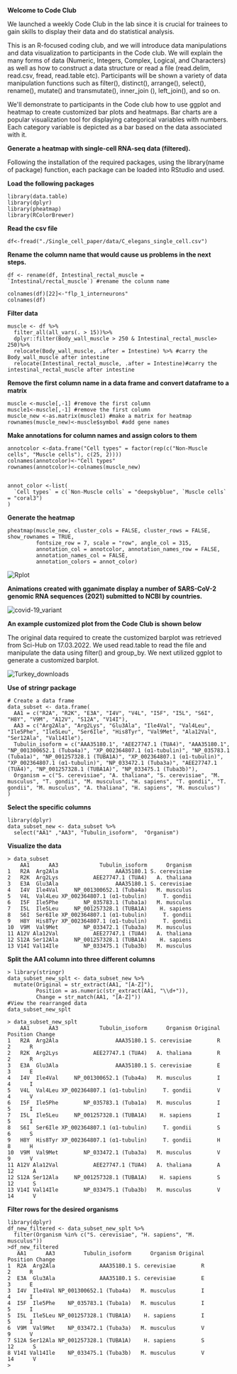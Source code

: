 **Welcome to Code Club**

We launched a weekly Code Club in the lab since it is crucial for trainees to gain skills to display their data and do statistical analysis.

This is an R-focused coding club, and we will introduce data manipulations and data visualization to participants in the Code club. We will explain the many forms of data (Numeric, Integers, Complex, Logical, and Characters) as well as how to construct a data structure or read a file (read.delim, read.csv, fread, read.table etc). Participants will be shown a variety of data manipulation functions such as filter(), distinct(), arrange(), select(), rename(), mutate() and transmutate(), inner_join (), left_join(), and so on.


We'll demonstrate to participants in the Code club how to use ggplot and heatmap to create customized bar plots and heatmaps. Bar charts are a popular visualization tool for displaying categorical variables with numbers. Each category variable is depicted as a bar based on the data associated with it. 

**Generate a heatmap with single-cell RNA-seq data (filtered).**

Following the installation of the required packages, using the library(name of package) function, each package can be loaded into RStudio and used.

**Load the following packages**


```
library(data.table)
library(dplyr)
library(pheatmap)
library(RColorBrewer)
```


**Read the csv file**

```
df<-fread("./Single_cell_paper/data/C_elegans_single_cell.csv")
```

**Rename the column name that would cause us problems in the next steps.**

```
df <- rename(df, Intestinal_rectal_muscle = `Intestinal/rectal_muscle`) #rename the colunm name

colnames(df)[22]<-"flp_1_interneurons" 
colnames(df)
```


**Filter data**

```
muscle <- df %>%
  filter_all(all_vars(. > 15))%>%
  dplyr::filter(Body_wall_muscle > 250 & Intestinal_rectal_muscle> 250)%>%
  relocate(Body_wall_muscle, .after = Intestine) %>% #carry the Body_wall_muscle after intestine
  relocate(Intestinal_rectal_muscle, .after = Intestine)#carry the intestinal_rectal_muscle after intestine
```


**Remove the first column name in a data frame and convert dataframe to a matrix**

```
muscle <-muscle[,-1] #remove the first column
muscle1<-muscle[,-1] #remove the first column
muscle_new <-as.matrix(muscle1) #make a matrix for heatmap
rownames(muscle_new)<-muscle$symbol #add gene names
```
**Make annotations  for column names and assign colors to them**

```
annotcolor <-data.frame("Cell types" = factor(rep(c("Non-Muscle cells", "Muscle cells"), c(25, 2))))
colnames(annotcolor)<-"Cell types"
rownames(annotcolor)<-colnames(muscle_new)


annot_color <-list(
  `Cell types` = c(`Non-Muscle cells` = "deepskyblue", `Muscle cells` = "coral3")
)
```

**Generate the heatmap** 

```
pheatmap(muscle_new, cluster_cols = FALSE, cluster_rows = FALSE, show_rownames = TRUE, 
         fontsize_row = 7, scale = "row", angle_col = 315, 
         annotation_col = annotcolor, annotation_names_row = FALSE, 
         annotation_names_col = FALSE,
         annotation_colors = annot_color)
```

![Rplot](https://user-images.githubusercontent.com/12661265/161766453-9479db47-1a30-4008-98c9-e23adb5a9826.png)



**Animations created with gganimate display a number of SARS-CoV-2 genomic RNA sequences (2021) submitted to NCBI by countries.**

![covid-19_variant](https://user-images.githubusercontent.com/12661265/160349923-d7bd0deb-69e4-4545-a5b5-163c969e03d0.gif)


**An example customized plot from the Code Club is shown below**

The original data required to create the customized barplot was retrieved from Sci-Hub on 17.03.2022. We used read.table to read the file and manipulate the data using filter() and group_by. We next utilized ggplot to generate a customized barplot. 


![Turkey_downloads](https://user-images.githubusercontent.com/12661265/158946046-d4e025b5-5a24-4bc0-a965-6dcbcf1df47f.png)







**Use of stringr package** 

```
# Create a data frame
data_subset <- data.frame(
  AA1 = c("R2A", "R2K", "E3A", "I4V", "V4L", "I5F", "I5L", "S6I", "H8Y", "V9M", "A12V", "S12A", "V14I"),
  AA3 = c("Arg2Ala", "Arg2Lys", "Glu3Ala", "Ile4Val", "Val4Leu", "Ile5Phe", "Ile5Leu", "Ser6Ile", "His8Tyr", "Val9Met", "Ala12Val", "Ser12Ala", "Val14Ile"),
  Tubulin_isoform = c("AAA35180.1", "AEE27747.1 (TUA4)", "AAA35180.1", "NP_001300652.1 (Tuba4a)", "XP_002364807.1 (α1-tubulin)", "NP_035783.1 (Tuba1a)", "NP_001257328.1 (TUBA1A)", "XP_002364807.1 (α1-tubulin)", "XP_002364807.1 (α1-tubulin)", "NP_033472.1 (Tuba3a)", "AEE27747.1 (TUA4)", "NP_001257328.1 (TUBA1A)", "NP_033475.1 (Tuba3b)"),
  Organism = c("S. cerevisiae", "A. thaliana", "S. cerevisiae", "M. musculus", "T. gondii", "M. musculus", "H. sapiens", "T. gondii", "T. gondii", "M. musculus", "A. thaliana", "H. sapiens", "M. musculus")
)
```


**Select the specific columns**

```
library(dplyr)
data_subset_new <- data_subset %>% 
  select("AA1" ,"AA3", "Tubulin_isoform",  "Organism")
```


**Visualize the data**

```
> data_subset
    AA1      AA3             Tubulin_isoform      Organism
1   R2A  Arg2Ala                  AAA35180.1 S. cerevisiae
2   R2K  Arg2Lys           AEE27747.1 (TUA4)   A. thaliana
3   E3A  Glu3Ala                  AAA35180.1 S. cerevisiae
4   I4V  Ile4Val     NP_001300652.1 (Tuba4a)   M. musculus
5   V4L  Val4Leu XP_002364807.1 (α1-tubulin)     T. gondii
6   I5F  Ile5Phe        NP_035783.1 (Tuba1a)   M. musculus
7   I5L  Ile5Leu     NP_001257328.1 (TUBA1A)    H. sapiens
8   S6I  Ser6Ile XP_002364807.1 (α1-tubulin)     T. gondii
9   H8Y  His8Tyr XP_002364807.1 (α1-tubulin)     T. gondii
10  V9M  Val9Met        NP_033472.1 (Tuba3a)   M. musculus
11 A12V Ala12Val           AEE27747.1 (TUA4)   A. thaliana
12 S12A Ser12Ala     NP_001257328.1 (TUBA1A)    H. sapiens
13 V14I Val14Ile        NP_033475.1 (Tuba3b)   M. musculus
```


**Split the AA1 column into three different columns**

```
> library(stringr)
data_subset_new_splt <- data_subset_new %>%
  mutate(Original = str_extract(AA1, "[A-Z]"),
         Position = as.numeric(str_extract(AA1, "\\d+")),
         Change = str_match(AA1, "[A-Z]"))
#View the rearranged data
data_subset_new_splt
```


```
> data_subset_new_splt
    AA1      AA3             Tubulin_isoform      Organism Original Position Change
1   R2A  Arg2Ala                  AAA35180.1 S. cerevisiae        R        2      R
2   R2K  Arg2Lys           AEE27747.1 (TUA4)   A. thaliana        R        2      R
3   E3A  Glu3Ala                  AAA35180.1 S. cerevisiae        E        3      E
4   I4V  Ile4Val     NP_001300652.1 (Tuba4a)   M. musculus        I        4      I
5   V4L  Val4Leu XP_002364807.1 (α1-tubulin)     T. gondii        V        4      V
6   I5F  Ile5Phe        NP_035783.1 (Tuba1a)   M. musculus        I        5      I
7   I5L  Ile5Leu     NP_001257328.1 (TUBA1A)    H. sapiens        I        5      I
8   S6I  Ser6Ile XP_002364807.1 (α1-tubulin)     T. gondii        S        6      S
9   H8Y  His8Tyr XP_002364807.1 (α1-tubulin)     T. gondii        H        8      H
10  V9M  Val9Met        NP_033472.1 (Tuba3a)   M. musculus        V        9      V
11 A12V Ala12Val           AEE27747.1 (TUA4)   A. thaliana        A       12      A
12 S12A Ser12Ala     NP_001257328.1 (TUBA1A)    H. sapiens        S       12      S
13 V14I Val14Ile        NP_033475.1 (Tuba3b)   M. musculus        V       14      V
```

**Filter rows for the desired organisms** 

```
library(dplyr)
df_new_filtered <- data_subset_new_splt %>%
  filter(Organism %in% c("S. cerevisiae", "H. sapiens", "M. musculus"))
>df_new_filtered
   AA1      AA3         Tubulin_isoform      Organism Original Position Change
1  R2A  Arg2Ala              AAA35180.1 S. cerevisiae        R        2      R
2  E3A  Glu3Ala              AAA35180.1 S. cerevisiae        E        3      E
3  I4V  Ile4Val NP_001300652.1 (Tuba4a)   M. musculus        I        4      I
4  I5F  Ile5Phe    NP_035783.1 (Tuba1a)   M. musculus        I        5      I
5  I5L  Ile5Leu NP_001257328.1 (TUBA1A)    H. sapiens        I        5      I
6  V9M  Val9Met    NP_033472.1 (Tuba3a)   M. musculus        V        9      V
7 S12A Ser12Ala NP_001257328.1 (TUBA1A)    H. sapiens        S       12      S
8 V14I Val14Ile    NP_033475.1 (Tuba3b)   M. musculus        V       14      V
> 
```
